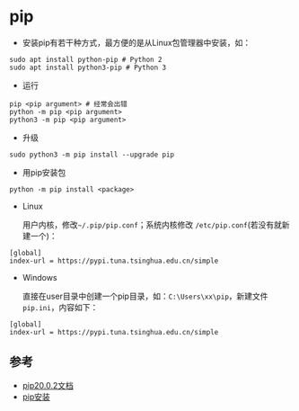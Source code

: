 # pip



- 安装pip有若干种方式，最方便的是从Linux包管理器中安装，如：

```
sudo apt install python-pip # Python 2
sudo apt install python3-pip # Python 3
```

- 运行

```
pip <pip argument> # 经常会出错
python -m pip <pip argument>
python3 -m pip <pip argument>
```

- 升级
```
sudo python3 -m pip install --upgrade pip
```

- 用pip安装包

```
python -m pip install <package>
```

- Linux

   用户内核，修改`~/.pip/pip.conf`；系统内核修改 `/etc/pip.conf`(若没有就新建一个)：

```
[global]
index-url = https://pypi.tuna.tsinghua.edu.cn/simple
```

- Windows

    直接在user目录中创建一个pip目录，如：`C:\Users\xx\pip`，新建文件`pip.ini`，内容如下：

```
[global]
index-url = https://pypi.tuna.tsinghua.edu.cn/simple
```

## 参考

- [pip20.0.2文档](https://pip.pypa.io/en/stable/user_guide/)
- [pip安装](https://pip.pypa.io/en/stable/installing/)
